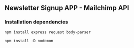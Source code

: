 ## Newsletter Signup APP - Mailchimp API

### Installation dependencies

```
npm install express request body-parser

npm install -D nodemon

```
